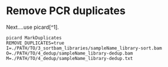 # Remove PCR duplicates 

Next....use picard[^1].

```
picard MarkDuplicates
REMOVE_DUPLICATES=true 
I=./PATH/TO/3_sortbam_libraries/sampleName_library-sort.bam 
O=./PATH/TO/4_dedup/sampleName_library-dedup.bam 
M=./PATH/TO/4_dedup/sampleName_library-dedup.txt 
```

